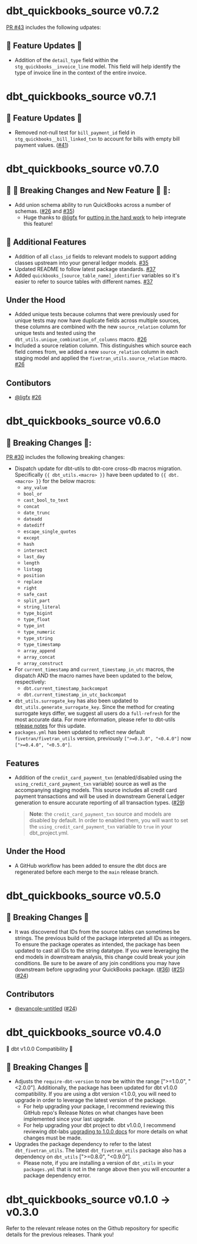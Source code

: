 # dbt_quickbooks_source v0.7.2
[PR #43](https://github.com/fivetran/dbt_quickbooks_source/pull/43) includes the following udpates:
## 🎉 Feature Updates 🎉
- Addition of the `detail_type` field within the `stg_quickbooks__invoice_line` model. This field will help identify the type of invoice line in the context of the entire invoice.

# dbt_quickbooks_source v0.7.1
## 🎉 Feature Updates 🎉
- Removed not-null test for `bill_payment_id` field in `stg_quickbooks__bill_linked_txn` to account for bills with empty bill payment values. ([#41](https://github.com/fivetran/dbt_quickbooks_source/pull/41))

# dbt_quickbooks_source v0.7.0
## 🎉 🚨 Breaking Changes and New Feature 🚨 🎉:
- Add union schema ability to run QuickBooks across a number of schemas. ([#26](https://github.com/fivetran/dbt_quickbooks_source/pull/26) and [#35](https://github.com/fivetran/dbt_quickbooks_source/pull/35)) 
    - Huge thanks to [@ligfx](https://github.com/ligfx) for [putting in the hard work](https://github.com/fivetran/dbt_quickbooks_source/pull/26) to help integrate this feature! 
## 🎉 Additional Features
- Addition of all `class_id` fields to relevant models to support adding classes upstream into your general ledger models. [#35](https://github.com/fivetran/dbt_quickbooks_source/pull/35)
- Updated README to follow latest package standards. [#37](https://github.com/fivetran/dbt_quickbooks_source/pull/37)
- Added `quickbooks_[source_table_name]_identifier` variables so it's easier to refer to source tables with different names. [#37](https://github.com/fivetran/dbt_quickbooks_source/pull/37)

## Under the Hood
- Added unique tests because columns that were previously used for unique tests may now have duplicate fields across multiple sources, these columns are combined with the new `source_relation` column for unique tests and tested using the `dbt_utils.unique_combination_of_columns` macro. [#26](https://github.com/fivetran/dbt_quickbooks_source/pull/26)
- Included a source relation column. This distinguishes which source each field comes from, we added a new `source_relation` column in each staging model and applied the `fivetran_utils.source_relation` macro. [#26](https://github.com/fivetran/dbt_quickbooks_source/pull/26)

## Contibutors
- [@ligfx](https://github.com/ligfx) [#26](https://github.com/fivetran/dbt_quickbooks_source/pull/26)

# dbt_quickbooks_source v0.6.0
## 🚨 Breaking Changes 🚨:
[PR #30](https://github.com/fivetran/dbt_quickbooks_source/pull/30) includes the following breaking changes:
- Dispatch update for dbt-utils to dbt-core cross-db macros migration. Specifically `{{ dbt_utils.<macro> }}` have been updated to `{{ dbt.<macro> }}` for the below macros:
    - `any_value`
    - `bool_or`
    - `cast_bool_to_text`
    - `concat`
    - `date_trunc`
    - `dateadd`
    - `datediff`
    - `escape_single_quotes`
    - `except`
    - `hash`
    - `intersect`
    - `last_day`
    - `length`
    - `listagg`
    - `position`
    - `replace`
    - `right`
    - `safe_cast`
    - `split_part`
    - `string_literal`
    - `type_bigint`
    - `type_float`
    - `type_int`
    - `type_numeric`
    - `type_string`
    - `type_timestamp`
    - `array_append`
    - `array_concat`
    - `array_construct`
- For `current_timestamp` and `current_timestamp_in_utc` macros, the dispatch AND the macro names have been updated to the below, respectively:
    - `dbt.current_timestamp_backcompat`
    - `dbt.current_timestamp_in_utc_backcompat`
- `dbt_utils.surrogate_key` has also been updated to `dbt_utils.generate_surrogate_key`. Since the method for creating surrogate keys differ, we suggest all users do a `full-refresh` for the most accurate data. For more information, please refer to dbt-utils [release notes](https://github.com/dbt-labs/dbt-utils/releases) for this update.
- `packages.yml` has been updated to reflect new default `fivetran/fivetran_utils` version, previously `[">=0.3.0", "<0.4.0"]` now `[">=0.4.0", "<0.5.0"]`.
## Features
- Addition of the `credit_card_payment_txn` (enabled/disabled using the `using_credit_card_payment_txn` variable) source as well as the accompanying staging models. This source includes all credit card payment transactions and will be used in downstream General Ledger generation to ensure accurate reporting of all transaction types. ([#29](https://github.com/fivetran/dbt_quickbooks_source/pull/29))
  >**Note**: the `credit_card_payment_txn` source and models are disabled by default. In order to enabled them, you will want to set the `using_credit_card_payment_txn` variable to `true` in your dbt_project.yml.

## Under the Hood
- A GitHub workflow has been added to ensure the dbt docs are regenerated before each merge to the `main` release branch. 

# dbt_quickbooks_source v0.5.0
## 🚨 Breaking Changes 🚨
- It was discovered that IDs from the source tables can sometimes be strings. The previous build of the package interpreted all IDs as integers. To ensure the package operates as intended, the package has been updated to cast all IDs to the string datatype. If you were leveraging the end models in downstream analysis, this change could break your join conditions. Be sure to be aware of any join conditions you may have downstream before upgrading your QuickBooks package. ([#36](https://github.com/fivetran/dbt_quickbooks/pull/36)) ([#25](https://github.com/fivetran/dbt_quickbooks_source/pull/25)) ([#24](https://github.com/fivetran/dbt_quickbooks_source/pull/24))

## Contributors
- [@evancole-untitled](https://github.com/evancole-untitled) ([#24](https://github.com/fivetran/dbt_quickbooks_source/pull/24))

# dbt_quickbooks_source v0.4.0
🎉 dbt v1.0.0 Compatibility 🎉
## 🚨 Breaking Changes 🚨
- Adjusts the `require-dbt-version` to now be within the range [">=1.0.0", "<2.0.0"]. Additionally, the package has been updated for dbt v1.0.0 compatibility. If you are using a dbt version <1.0.0, you will need to upgrade in order to leverage the latest version of the package.
  - For help upgrading your package, I recommend reviewing this GitHub repo's Release Notes on what changes have been implemented since your last upgrade.
  - For help upgrading your dbt project to dbt v1.0.0, I recommend reviewing dbt-labs [upgrading to 1.0.0 docs](https://docs.getdbt.com/docs/guides/migration-guide/upgrading-to-1-0-0) for more details on what changes must be made.
- Upgrades the package dependency to refer to the latest `dbt_fivetran_utils`. The latest `dbt_fivetran_utils` package also has a dependency on `dbt_utils` [">=0.8.0", "<0.9.0"].
  - Please note, if you are installing a version of `dbt_utils` in your `packages.yml` that is not in the range above then you will encounter a package dependency error.

# dbt_quickbooks_source v0.1.0 -> v0.3.0
Refer to the relevant release notes on the Github repository for specific details for the previous releases. Thank you!
